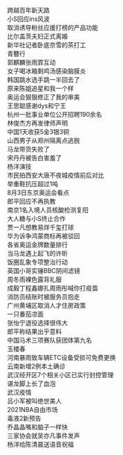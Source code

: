 跨越百年新天路  
小S回应ins风波  
取消诱导粉丝应援打榜的产品功能  
比尔盖茨夫妇正式离婚  
新华社记者卧底奈雪的茶打工  
青簪行  
郭麒麟张雨霏互动  
女子喝冰箱剩鸡汤感染脑膜炎  
韩国跳水选手跳一半回去了  
原来陈姐追星和我一个样  
奥运会狠狠修正了我的审美  
王思聪感谢dys和宁王  
杭州一批事业单位公开招聘190余名  
林俊杰方再发律师声明  
中国1天收获5金3银3铜  
山西男子从郑州隔离点逃脱  
马龙带货失败了  
宋丹丹被告白害羞了  
杨洋演技  
市民拍西安大唐不夜城疫情前后对比  
举重鞋抗压超过1吨  
8月3日东京奥运会看点  
郎平回应不再执教  
南京1名入境人员核酸检测复阳  
大人糖与小S终止合作  
贾一凡想教易烊千玺打球  
华为诉争鸿蒙商标再被驳回  
各省奥运金牌数量排行  
当马龙遇上起飞的许昕  
饭圈乱象专项整治行动  
英国小哥实锤BBC阴间滤镜  
周冬雨裸色露背礼服  
成毅丁程鑫娜扎周雨彤喊你打疫苗  
消防员结账时被服务员抱走  
广州黄埔区取消人才住房政策  
一只番茄凉面  
张怡宁退役选择很伟大  
郎平称结果出乎意料  
中国马术三项赛队获团体第九名  
玉楼春  
河南暴雨致车辆ETC设备受损可免费更换  
云南新增2例本土确诊  
武汉经开区7个相关小区已实行封控管理  
谌龙脚上长了血泡  
武汉疫情  
吕小军被叫绝世美人  
2021NBA自由市场  
毒液2新预告  
乔晶晶嘴和脑子一样快  
三家协会就吴亦凡事件发声  
杨洋给陈清晨送语音祝福  

